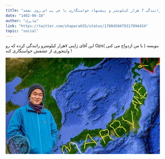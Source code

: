 ```yaml
---
title: "رانندگی 7 هزار کیلومتر و پیشنهاد خواستگاری با جی پی اس روی نقشه"
date: "1402-06-18"
author: "شاپرک"
link: "https://twitter.com/shaparak55/status/1700450479317094454"
topic: "social"
---
```


این آقای ژاپنی ۷هزار کیلومترو رانندگی کرده که رو Gpsبنویسه ( با من ازدواج می کنی ) واینجوری از عشقش خواستگاری کنه !

![رانندگی 7 هزار کیلومتر و پیشنهاد خواستگاری با جی پی اس روی نقشه](./japon-gps-khastegari.webp)
